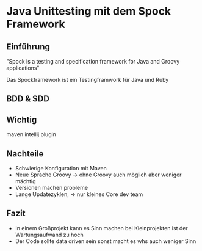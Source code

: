 # Java Unittesting mit dem Spock Framework

## Einführung

"Spock is a testing and specification framework for Java and Groovy applications"

Das Spockframework ist ein Testingframwork für Java und Ruby


## BDD & SDD






## Wichtig

maven intellij plugin


## Nachteile

+ Schwierige Konfiguration mit Maven
+ Neue Sprache Groovy -> ohne Groovy auch möglich aber weniger mächtig
+ Versionen machen probleme
+ Lange Updatezyklen, -> nur kleines Core dev team

## Fazit
+ In einem Großprojekt kann es Sinn machen bei Kleinprojekten ist der Wartungsaufwand zu hoch
+ Der Code sollte data driven sein sonst macht es whs auch weniger Sinn

